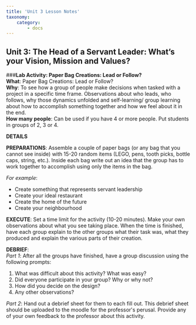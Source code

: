 ```yaml
---
title: 'Unit 3 Lesson Notes'
taxonomy:
    category:
        - docs
---
```


## Unit 3: The Head of a Servant Leader: What’s your Vision, Mission and Values?

###**Lab Activity: Paper Bag Creations: Lead or Follow?**  
  **What**: Paper Bag Creations: Lead or Follow?  
  **Why**: To see how a group of people make decisions when tasked with a project in a specific time frame. Observations about who leads, who follows, why those dynamics unfolded and self-learning/ group learning about how to accomplish something together and how we feel about it in the end.  
  **How many people**: Can be used if you have 4 or more people. Put students in groups of 2, 3 or 4.  

**DETAILS**

**PREPARATIONS**: Assemble a couple of paper bags (or any bag that you cannot see inside) with 15-20 random items (LEGO, pens, tooth picks, bottle caps, string, etc.). Inside each bag write out an idea that the group has to work together to accomplish using only the items in the bag.

*For example*:
  - Create something that represents servant leadership
  - Create your ideal restaurant
  - Create the home of the future
  - Create your neighbourhood

**EXECUTE**:
Set a time limit for the activity (10-20 minutes). Make your own observations about what you see taking place. When the time is finished, have each group explain to the other groups what their task was, what they produced and explain the various parts of their creation.

**DEBRIEF**:  
*Part 1*: After all the groups have finished, have a group discussion using the following prompts:
  1.	What was difficult about this activity? What was easy?
  2.	Did everyone participate in your group? Why or why not?
  3.	How did you decide on the design?
  4.	Any other observations?

*Part 2*: Hand out a debrief sheet for them to each fill out. This debrief sheet should be uploaded to the moodle for the professor's perusal.
Provide any of your own feedback to the professor about this activity.
